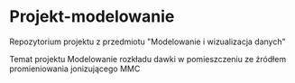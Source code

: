 # Projekt-modelowanie
Repozytorium projektu z przedmiotu "Modelowanie i wizualizacja danych"

Temat projektu Modelowanie rozkładu dawki w pomieszczeniu ze źródłem promieniowania jonizującego MMC
